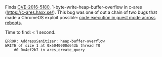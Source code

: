 Finds [CVE-2016-5180](https://c-ares.haxx.se/adv_20160929.html),
1-byte-write-heap-buffer-overflow in c-ares (https://c-ares.haxx.se/).
This bug was one of out a chain of two bugs that made a ChromeOS exploit possible:
[code execution in guest mode across reboots](https://googlechromereleases.blogspot.com/2016/09/stable-channel-updates-for-chrome-os.html). 


Time to find: < 1 second.
```
ERROR: AddressSanitizer: heap-buffer-overflow
WRITE of size 1 at 0x6040000d643b thread T0
    #0 0x4ef2b7 in ares_create_query
```


